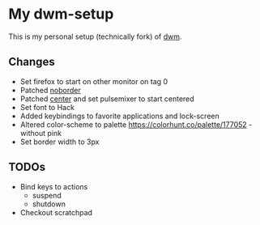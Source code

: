 # My dwm-setup

This is my personal setup (technically fork) of [dwm](https://dwm.suckless.org).

## Changes

* Set firefox to start on other monitor on tag 0
* Patched [noborder](https://dwm.suckless.org/patches/noborder/)
* Patched [center](https://dwm.suckless.org/patches/center/) and set pulsemixer to start centered
* Set font to Hack
* Added keybindings to favorite applications and lock-screen
* Altered color-scheme to palette <https://colorhunt.co/palette/177052> - without pink
* Set border width to 3px

## TODOs

* Bind keys to actions
	* suspend
	* shutdown
* Checkout scratchpad

